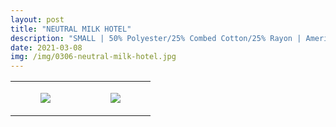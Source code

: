```yaml
---
layout: post
title: "NEUTRAL MILK HOTEL"
description: "SMALL | 50% Polyester/25% Combed Cotton/25% Rayon | American Apparel"
date: 2021-03-08
img: /img/0306-neutral-milk-hotel.jpg
---
```




<table style="width:100%;"><tr><td style="vertical-align:top;">
      <figure class="tmblr-full" data-orig-height="2048" data-orig-width="1365" data-orig-src="https://concertshirts.netlify.app/shirts/0306/0306-01.jpg"><img src="https://64.media.tumblr.com/62d61ab1905bc8dc78a1d82b5be1cb0f/3cd4e8cadc51012b-cd/s540x810/b71adfcd6ee34ff0d9885f154c9701702c216a70.jpg" data-orig-height="2048" data-orig-width="1365" data-orig-src="https://concertshirts.netlify.app/shirts/0306/0306-01.jpg"/></figure></td>
    <td style="vertical-align:top;">
      <figure class="tmblr-full" data-orig-height="2048" data-orig-width="1365" data-orig-src="https://concertshirts.netlify.app/shirts/0306/0306-02.jpg"><img src="https://64.media.tumblr.com/f182de29410c4e348ff1b673066c7bc1/3cd4e8cadc51012b-ce/s540x810/872c3299b3aba22c80e904f6be828d907a3bff8d.jpg" data-orig-height="2048" data-orig-width="1365" data-orig-src="https://concertshirts.netlify.app/shirts/0306/0306-02.jpg"/></figure></td>
  </tr></table>
